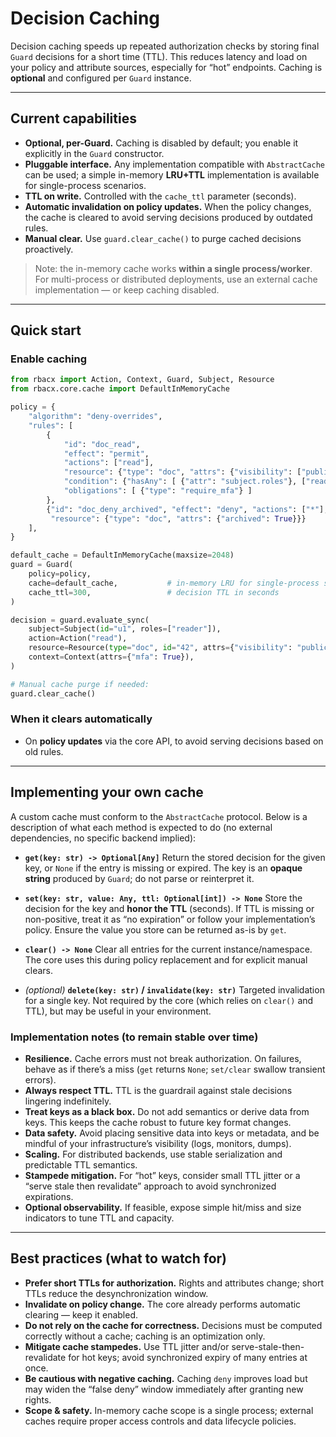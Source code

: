 # Decision Caching

Decision caching speeds up repeated authorization checks by storing final `Guard` decisions for a short time (TTL). This reduces latency and load on your policy and attribute sources, especially for “hot” endpoints. Caching is **optional** and configured per `Guard` instance.

---

## Current capabilities

- **Optional, per-Guard.** Caching is disabled by default; you enable it explicitly in the `Guard` constructor.
- **Pluggable interface.** Any implementation compatible with `AbstractCache` can be used; a simple in-memory **LRU+TTL** implementation is available for single-process scenarios.
- **TTL on write.** Controlled with the `cache_ttl` parameter (seconds).
- **Automatic invalidation on policy updates.** When the policy changes, the cache is cleared to avoid serving decisions produced by outdated rules.
- **Manual clear.** Use `guard.clear_cache()` to purge cached decisions proactively.

> Note: the in-memory cache works **within a single process/worker**. For multi-process or distributed deployments, use an external cache implementation — or keep caching disabled.

---

## Quick start

### Enable caching

```python
from rbacx import Action, Context, Guard, Subject, Resource
from rbacx.core.cache import DefaultInMemoryCache

policy = {
    "algorithm": "deny-overrides",
    "rules": [
        {
            "id": "doc_read",
            "effect": "permit",
            "actions": ["read"],
            "resource": {"type": "doc", "attrs": {"visibility": ["public", "internal"]}},
            "condition": {"hasAny": [ {"attr": "subject.roles"}, ["reader", "admin"] ]},
            "obligations": [ {"type": "require_mfa"} ]
        },
        {"id": "doc_deny_archived", "effect": "deny", "actions": ["*"],
         "resource": {"type": "doc", "attrs": {"archived": True}}}
    ],
}

default_cache = DefaultInMemoryCache(maxsize=2048)
guard = Guard(
    policy=policy,
    cache=default_cache,           # in-memory LRU for single-process setups
    cache_ttl=300,                 # decision TTL in seconds
)

decision = guard.evaluate_sync(
    subject=Subject(id="u1", roles=["reader"]),
    action=Action("read"),
    resource=Resource(type="doc", id="42", attrs={"visibility": "public"}),
    context=Context(attrs={"mfa": True}),
)

# Manual cache purge if needed:
guard.clear_cache()
```

### When it clears automatically
- On **policy updates** via the core API, to avoid serving decisions based on old rules.

---

## Implementing your own cache

A custom cache must conform to the `AbstractCache` protocol. Below is a description of what each method is expected to do (no external dependencies, no specific backend implied):

- **`get(key: str) -> Optional[Any]`**
  Return the stored decision for the given key, or `None` if the entry is missing or expired.
  The key is an **opaque string** produced by `Guard`; do not parse or reinterpret it.

- **`set(key: str, value: Any, ttl: Optional[int]) -> None`**
  Store the decision for the key and **honor the TTL** (seconds). If TTL is missing or non-positive, treat it as “no expiration” or follow your implementation’s policy.
  Ensure the value you store can be returned as-is by `get`.

- **`clear() -> None`**
  Clear all entries for the current instance/namespace. The core uses this during policy replacement and for explicit manual clears.

- *(optional)* **`delete(key: str)` / `invalidate(key: str)`**
  Targeted invalidation for a single key. Not required by the core (which relies on `clear()` and TTL), but may be useful in your environment.

### Implementation notes (to remain stable over time)

- **Resilience.** Cache errors must not break authorization. On failures, behave as if there’s a miss (`get` returns `None`; `set/clear` swallow transient errors).
- **Always respect TTL.** TTL is the guardrail against stale decisions lingering indefinitely.
- **Treat keys as a black box.** Do not add semantics or derive data from keys. This keeps the cache robust to future key format changes.
- **Data safety.** Avoid placing sensitive data into keys or metadata, and be mindful of your infrastructure’s visibility (logs, monitors, dumps).
- **Scaling.** For distributed backends, use stable serialization and predictable TTL semantics.
- **Stampede mitigation.** For “hot” keys, consider small TTL jitter or a “serve stale then revalidate” approach to avoid synchronized expirations.
- **Optional observability.** If feasible, expose simple hit/miss and size indicators to tune TTL and capacity.

---

## Best practices (what to watch for)

- **Prefer short TTLs for authorization.** Rights and attributes change; short TTLs reduce the desynchronization window.
- **Invalidate on policy change.** The core already performs automatic clearing — keep it enabled.
- **Do not rely on the cache for correctness.** Decisions must be computed correctly without a cache; caching is an optimization only.
- **Mitigate cache stampedes.** Use TTL jitter and/or serve-stale-then-revalidate for hot keys; avoid synchronized expiry of many entries at once.
- **Be cautious with negative caching.** Caching `deny` improves load but may widen the “false deny” window immediately after granting new rights.
- **Scope & safety.** In-memory cache scope is a single process; external caches require proper access controls and data lifecycle policies.
